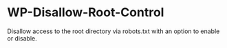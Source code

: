# WP-Disallow-Root-Control
Disallow access to the root directory via robots.txt with an option to enable or disable.
